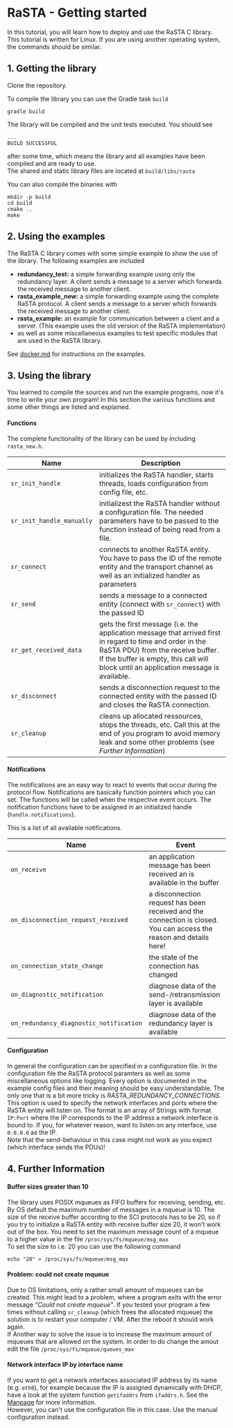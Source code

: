 # RaSTA - Getting started
In this tutorial, you will learn how to deploy and use the RaSTA C library.  
This tutorial is written for Linux. If you are using another operating system, the commands should be similar.  

## 1. Getting the library

Clone the repository.


To compile the library you can use the Gradle task `build`
```
gradle build
```

The library will be compiled and the unit tests executed. You should see
```
...
BUILD SUCCESSFUL 
```
after some time, which means the library and all examples have been compiled and are ready to use.  
The shared and static library files are located at `build/libs/rasta`

You can also compile the binaries with

```
mkdir -p build
cd build
cmake ..
make
```

## 2. Using the examples
The RaSTA C library comes with some simple example to show the use of the library.
The following examples are included

- **redundancy_test:** a simple forwarding example using only the redundancy layer. A client sends a message to a server which forwards the received message to another client.
- **rasta_example_new:** a simple forwarding example using the complete RaSTA protocol. A client sends a message to a server which forwards the received message to another client.
- **rasta_example:** an example for communication between a client and a server. (This example uses the old version of the RaSTA implementation)
- as well as some miscellaneous examples to test specific modules that are used in the RaSTA library. 

See [docker.md](docker.md) for instructions on the examples.

## 3. Using the library
You learned to compile the sources and run the example programs, now it's time to write your own program!
In this section the various functions and some other things are listed and explained.

#### Functions
The complete functionality of the library can be used by including `rasta_new.h`.

| Name                      | Description                                                                                                                                                                                                                            |
| ------------------------- | ---------------------------------------------------------                                                                                                                                                                              |
| `sr_init_handle`          | initializes the RaSTA handler, starts threads, loads configuration from config file, etc.                                                                                                                                              |
| `sr_init_handle_manually` | initializest the RaSTA handler without a configuration file. The needed parameters have to be passed to the function instead of being read from a file.                                                                                |
| `sr_connect`              | connects to another RaSTA entity. You have to pass the ID of the remote entity and the transport channel as well as an initialized handler as parameters                                                                               |
| `sr_send`                 | sends a message to a connected entity (connect with `sr_connect`) with the passed ID                                                                                                                                                   |
| `sr_get_received_data`    | gets the first message (i.e. the application message that arrived first in regard to time and order in the RaSTA PDU) from the receive buffer. If the buffer is empty, this call will block until an application message is available. |
| `sr_disconnect`           | sends a disconnection request to the connected entity with the passed ID and closes the RaSTA connection.                                                                                                                              |
| `sr_cleanup`              | cleans up allocated ressources, stops the threads, etc. Call this at the end of you program to avoid memory leak and some other problems (see *Further Information*)                                                                   |

#### Notifications
The notifications are an easy way to react to events that occur during the protocol flow. Notifications are basically function pointers which you can set. The functions will be called when the respective event occurs. The notification functions have to be assigned in an initialized handle (`handle.notifications`).

This is a list of all available notifications.

| Name                                    | Event                                                                                                               |
| --------------------------------------- | ------------------------------------------------------------------------------------------------------------------- |
| `on_receive`                            | an application message has been received an is available in the buffer                                              |
| `on_disconnection_request_received`     | a disconnection request has been received and the connection is closed. You can access the reason and details here! |
| `on_connection_state_change`            | the state of the connection has changed                                                                             |
| `on_diagnostic_notification`            | diagnose data of the send-/retransmission layer is available                                                        |
| `on_redundancy_diagnostic_notification` | diagnose data of the redundancy layer is available                                                                  |

#### Configuration
In general the configuration can be specified in a configuration file. In the configuration file the RaSTA protocol paramters as well as some miscellaneous options like logging. Every option is documented in the example config files and their meaning should be easy understandable. The only one that is a bit more tricky is *RASTA_REDUNDANCY_CONNECTIONS*.  
This option is used to specify the network interfaces and ports where the RaSTA entity will listen on. The format is an array of Strings with format `IP:Port` where the IP corresponds to the IP address a network interface is bound to. If you, for whatever reason, want to listen on any interface, use `0.0.0.0` as the IP.  
Note that the send-behaviour in this case might not work as you expect (which interface sends the PDUs)!

## 4. Further Information
#### Buffer sizes greater than 10 
The library uses POSIX mqueues as FIFO buffers for receiving, sending, etc.  
By OS default the maximum number of messages in a mqueue is 10. The size of the receive buffer according to the SCI protocols has to be 20, so if you try to initialize a RaSTA entity with receive buffer size 20, it won't work out of the box. You need to set the maximum message count of a mqueue to a higher value in the file `/proc/sys/fs/mqueue/msg_max`  
To set the size to i.e. 20 you can use the following command

```
echo "20" > /proc/sys/fs/mqueue/msg_max
```

#### Problem: could not create mqueue
Due to OS limitations, only a rather small amount of mqueues can be created. This might lead to a problem, where a program exits with the error message  *"Could not create mqueue"*. If you tested your program a few times without calling `sr_cleanup` (which frees the allocated mqueue) the solution is to restart your computer / VM. After the reboot it should work again.  
If Another way to solve the issue is to increase the maximum amount of mqueues that are allowed on the system. In order to do change the amout edit the file `/proc/sys/fs/mqueue/queues_max` 

#### Network interface IP by interface name
If you want to get a network interfaces associated IP address by its name (e.g. `eth0`), for example because the IP is assigned dynamically with DHCP, have a look at the system function `getifaddrs` from `ifaddrs.h`. See the [Manpage](http://man7.org/linux/man-pages/man3/getifaddrs.3.html)  for more information.  
However, you can't use the configuration file in this case. Use the manual configuration instead.

